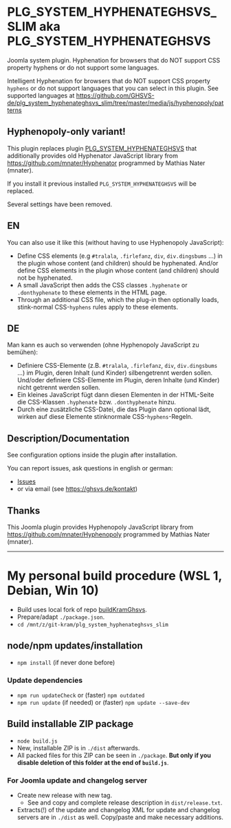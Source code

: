 # PLG_SYSTEM_HYPHENATEGHSVS_SLIM aka PLG_SYSTEM_HYPHENATEGHSVS

Joomla system plugin. Hyphenation for browsers that do NOT support CSS property hyphens or do not support some languages.

Intelligent Hyphenation for browsers that do NOT support CSS property `hyphens` or do not support languages that you can select in this plugin. See supported languages at https://github.com/GHSVS-de/plg_system_hyphenateghsvs_slim/tree/master/media/js/hyphenopoly/patterns

## Hyphenopoly-only variant!
This plugin replaces plugin [PLG_SYSTEM_HYPHENATEGHSVS](https://github.com/GHSVS-de/plg_system_hyphenateghsvs) that additionally provides old Hyphenator JavaScript library from https://github.com/mnater/Hyphenator programmed by Mathias Nater (mnater).

If you install it previous installed `PLG_SYSTEM_HYPHENATEGHSVS` will be replaced.

Several settings have been removed.

## EN
You can also use it like this (without having to use Hyphenopoly JavaScript):
- Define CSS elements (e.g `#tralala`, `.firlefanz`, `div`, `div.dingsbums` ...) in the plugin whose content (and children) should be hyphenated. And/or define CSS elements in the plugin whose content (and children) should not be hyphenated.
- A small JavaScript then adds the CSS classes `.hyphenate` or `.donthyphenate` to these elements in the HTML page.
- Through an additional CSS file, which the plug-in then optionally loads, stink-normal CSS-`hyphens` rules apply to these elements.

## DE
Man kann es auch so verwenden (ohne Hyphenopoly JavaScript zu bemühen):
- Definiere CSS-Elemente (z.B. `#tralala`, `.firlefanz`, `div`, `div.dingsbums` ...) im Plugin, deren Inhalt (und Kinder) silbengetrennt werden sollen. Und/oder definiere CSS-Elemente im Plugin, deren Inhalte (und Kinder) nicht getrennt werden sollen.
- Ein kleines JavaScript fügt dann diesen Elementen in der HTML-Seite die CSS-Klassen `.hyphenate` bzw. `.donthyphenate` hinzu.
- Durch eine zusätzliche CSS-Datei, die das Plugin dann optional lädt, wirken auf diese Elemente stinknormale CSS-`hyphens`-Regeln.

## Description/Documentation
See configuration options inside the plugin after installation.

You can report issues, ask questions in english or german:
- [Issues](https://github.com/GHSVS-de/plg_system_hyphenateghsvs_slim/issues)
- or via email (see https://ghsvs.de/kontakt)

## Thanks
This Joomla plugin provides Hyphenopoly JavaScript library from https://github.com/mnater/Hyphenopoly programmed by Mathias Nater (mnater).

----------------------

# My personal build procedure (WSL 1, Debian, Win 10)

- Build uses local fork of repo [buildKramGhsvs](https://github.com/GHSVS-de/buildKramGhsvs).
- Prepare/adapt `./package.json`.
- `cd /mnt/z/git-kram/plg_system_hyphenateghsvs_slim`

## node/npm updates/installation
- `npm install` (if never done before)

### Update dependencies
- `npm run updateCheck` or (faster) `npm outdated`
- `npm run update` (if needed) or (faster) `npm update --save-dev`

## Build installable ZIP package
- `node build.js`
- New, installable ZIP is in `./dist` afterwards.
- All packed files for this ZIP can be seen in `./package`. **But only if you disable deletion of this folder at the end of `build.js`**.

### For Joomla update and changelog server
- Create new release with new tag.
  - See and copy and complete release description in `dist/release.txt`.
- Extracts(!) of the update and changelog XML for update and changelog servers are in `./dist` as well. Copy/paste and make necessary additions.
